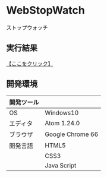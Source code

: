 # WebStopWatch
ストップウォッチ

## 実行結果
[【ここをクリック】](https://xekid78.github.io/WebStopWatch/)
  
## 開発環境
| 開発ツール |  |
|:-|:-|
| OS | Windows10 |
| エディタ | Atom 1.24.0 |
| ブラウザ | Google Chrome 66 |
| 開発言語 | HTML5 |
| | CSS3 |
| | Java Script |
